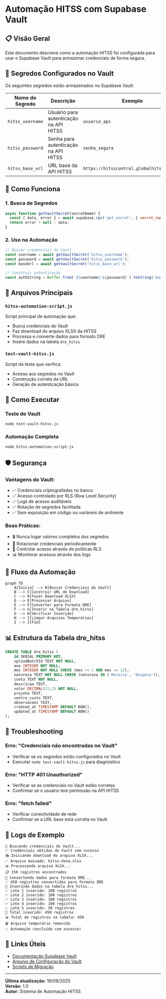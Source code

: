 # Automação HITSS com Supabase Vault

## 📋 Visão Geral

Este documento descreve como a automação HITSS foi configurada para usar o Supabase Vault para armazenar credenciais de forma segura.

## 🔐 Segredos Configurados no Vault

Os seguintes segredos estão armazenados no Supabase Vault:

| Nome do Segredo | Descrição | Exemplo |
|----------------|-----------|---------|
| `hitss_username` | Usuário para autenticação na API HITSS | `usuario_api` |
| `hitss_password` | Senha para autenticação na API HITSS | `senha_segura` |
| `hitss_base_url` | URL base da API HITSS | `https://hitsscontrol.globalhitss.com.br` |

## 🚀 Como Funciona

### 1. Busca de Segredos
```javascript
async function getVaultSecret(secretName) {
  const { data, error } = await supabase.rpc('get_secret', { secret_name: secretName });
  return error ? null : data;
}
```

### 2. Uso na Automação
```javascript
// Buscar credenciais do Vault
const username = await getVaultSecret('hitss_username');
const password = await getVaultSecret('hitss_password');
const baseUrl = await getVaultSecret('hitss_base_url');

// Construir autenticação
const authString = Buffer.from(`${username}:${password}`).toString('base64');
```

## 📁 Arquivos Principais

### `hitss-automation-script.js`
Script principal de automação que:
- Busca credenciais do Vault
- Faz download do arquivo XLSX da HITSS
- Processa e converte dados para formato DRE
- Insere dados na tabela `dre_hitss`

### `test-vault-hitss.js`
Script de teste que verifica:
- Acesso aos segredos no Vault
- Construção correta da URL
- Geração de autenticação básica

## 🔧 Como Executar

### Teste do Vault
```bash
node test-vault-hitss.js
```

### Automação Completa
```bash
node hitss-automation-script.js
```

## 🛡️ Segurança

### Vantagens do Vault:
- ✅ Credenciais criptografadas no banco
- ✅ Acesso controlado por RLS (Row Level Security)
- ✅ Logs de acesso auditáveis
- ✅ Rotação de segredos facilitada
- ✅ Sem exposição em código ou variáveis de ambiente

### Boas Práticas:
- 🔒 Nunca logar valores completos dos segredos
- 🔄 Rotacionar credenciais periodicamente
- 👥 Controlar acesso através de políticas RLS
- 📊 Monitorar acessos através dos logs

## 🔄 Fluxo da Automação

```mermaid
graph TD
    A[Início] --> B[Buscar Credenciais do Vault]
    B --> C[Construir URL de Download]
    C --> D[Fazer Download XLSX]
    D --> E[Processar Arquivo]
    E --> F[Converter para Formato DRE]
    F --> G[Inserir na Tabela dre_hitss]
    G --> H[Verificar Inserção]
    H --> I[Limpar Arquivos Temporários]
    I --> J[Fim]
```

## 📊 Estrutura da Tabela dre_hitss

```sql
CREATE TABLE dre_hitss (
    id SERIAL PRIMARY KEY,
    uploadBatchId TEXT NOT NULL,
    ano INTEGER NOT NULL,
    mes INTEGER NOT NULL CHECK (mes >= 1 AND mes <= 12),
    natureza TEXT NOT NULL CHECK (natureza IN ('Receita', 'Despesa')),
    conta TEXT NOT NULL,
    descricao TEXT,
    valor DECIMAL(15,2) NOT NULL,
    projeto TEXT,
    centro_custo TEXT,
    observacoes TEXT,
    created_at TIMESTAMP DEFAULT NOW(),
    updated_at TIMESTAMP DEFAULT NOW()
);
```

## 🚨 Troubleshooting

### Erro: "Credenciais não encontradas no Vault"
- Verificar se os segredos estão configurados no Vault
- Executar `node test-vault-hitss.js` para diagnóstico

### Erro: "HTTP 401 Unauthorized"
- Verificar se as credenciais no Vault estão corretas
- Confirmar se o usuário tem permissão na API HITSS

### Erro: "fetch failed"
- Verificar conectividade de rede
- Confirmar se a URL base está correta no Vault

## 📝 Logs de Exemplo

```
🔐 Buscando credenciais do Vault...
✅ Credenciais obtidas do Vault com sucesso
📥 Iniciando download do arquivo XLSX...
✅ Arquivo baixado: hitss-data.xlsx
📊 Processando arquivo XLSX...
📋 150 registros encontrados
🔄 Convertendo dados para formato DRE...
✅ 450 registros convertidos para formato DRE
💾 Inserindo dados na tabela dre_hitss...
✅ Lote 1 inserido: 100 registros
✅ Lote 2 inserido: 100 registros
✅ Lote 3 inserido: 100 registros
✅ Lote 4 inserido: 100 registros
✅ Lote 5 inserido: 50 registros
🎉 Total inserido: 450 registros
📊 Total de registros na tabela: 450
🗑️ Arquivo temporário removido
✅ Automação concluída com sucesso!
```

## 🔗 Links Úteis

- [Documentação Supabase Vault](https://supabase.com/docs/guides/database/vault)
- [Arquivo de Configuração do Vault](./SUPABASE-VAULT.md)
- [Scripts de Migração](./supabase/migrations/)

---

**Última atualização:** 19/09/2025  
**Versão:** 1.0  
**Autor:** Sistema de Automação HITSS
